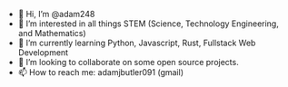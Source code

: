 - 👋 Hi, I’m @adam248
- 👀 I’m interested in all things STEM (Science, Technology Engineering, and Mathematics)
- 🌱 I’m currently learning Python, Javascript, Rust, Fullstack Web Development
- 💞️ I’m looking to collaborate on some open source projects.
- 📫 How to reach me: adamjbutler091 (gmail)

<!---
adam248/adam248 is a ✨ special ✨ repository because its `README.md` (this file) appears on your GitHub profile.
You can click the Preview link to take a look at your changes.
--->

